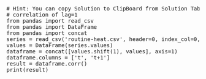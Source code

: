 <pre class="file" data-target="clipboard">
# Hint: You can copy Solution to ClipBoard from Solution Tab
# correlation of lag=1
from pandas import read_csv
from pandas import DataFrame
from pandas import concat
series = read_csv('routine-heat.csv', header=0, index_col=0, parse_dates=True, squeeze=True)
values = DataFrame(series.values)
dataframe = concat([values.shift(1), values], axis=1)
dataframe.columns = ['t', 't+1']
result = dataframe.corr()
print(result)
</pre>
